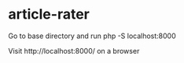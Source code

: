 # article-rater

Go to base directory and run php -S localhost:8000

Visit http://localhost:8000/ on a browser